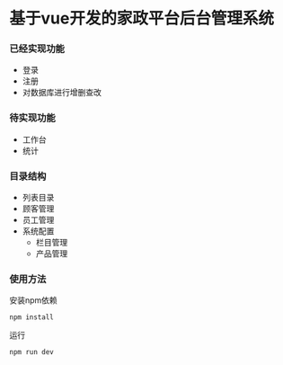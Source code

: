# 基于vue开发的家政平台后台管理系统

### 已经实现功能

-  登录
-  注册
-  对数据库进行增删查改

### 待实现功能

-  工作台
-  统计

### 目录结构

-  列表目录
  - 顾客管理
  - 员工管理
  - 系统配置
    - 栏目管理
    - 产品管理
    
### 使用方法

安装npm依赖

```` npm install ````

运行

```` npm run dev ````

